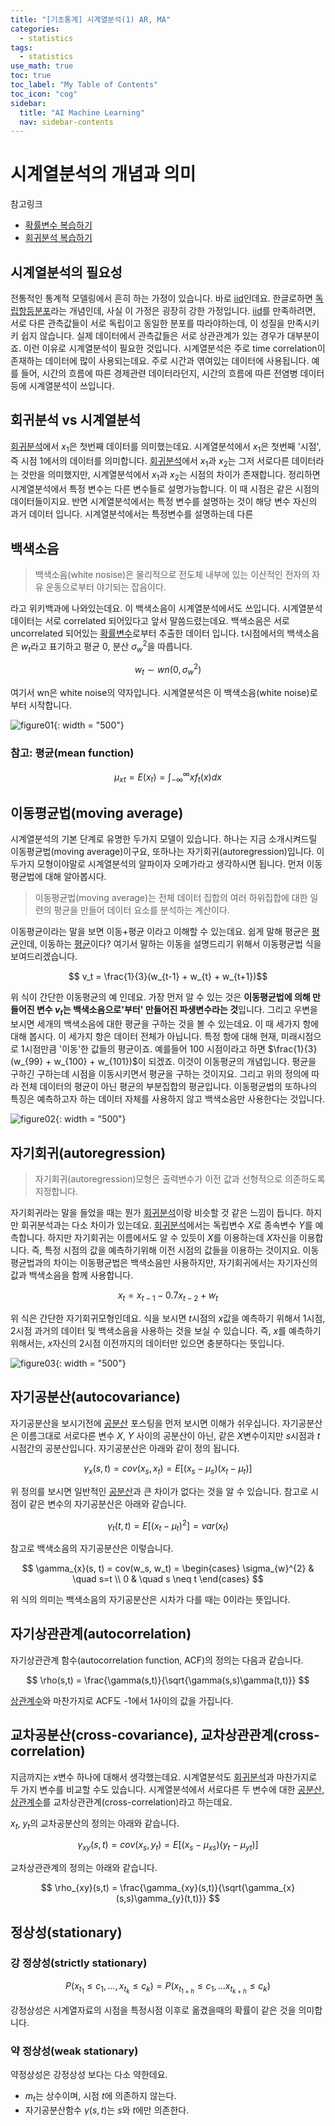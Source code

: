 ```yaml
---
title: "[기초통계] 시계열분석(1) AR, MA" 
categories:
  - statistics
tags:
  - statistics
use_math: true
toc: true
toc_label: "My Table of Contents"
toc_icon: "cog"
sidebar:
  title: "AI Machine Learning"
  nav: sidebar-contents
---
```


# 시계열분석의 개념과 의미

참고링크
* [확률변수 복습하기](https://losskatsu.github.io/statistics/random-variable/)
* [회귀분석 복습하기](https://losskatsu.github.io/statistics/simple-regression/)

## 시계열분석의 필요성

전통적인 통계적 모델링에서 흔히 하는 가정이 있습니다. 
바로 [iid](https://losskatsu.github.io/statistics/prob-distribution/)인데요. 
한글로하면 [독립항등분포](https://losskatsu.github.io/statistics/prob-distribution/)라는 개념인데, 
사실 이 가정은 굉장히 강한 가정입니다. 
[iid](https://losskatsu.github.io/statistics/prob-distribution/)를 만족하려면, 
서로 다른 관측값들이 서로 독립이고 동일한 분포를 따라야하는데, 이 성질을 만족시키키 쉽지 않습니다. 
실제 데이터에서 관측값들은 서로 상관관계가 있는 경우가 대부분이죠. 
이런 이유로 시계열분석이 필요한 것입니다. 
시계열분석은 주로 time correlation이 존재하는 데이터에 많이 사용되는데요. 
주로 시간과 엮여있는 데이터에 사용됩니다. 
예를 들어, 시간의 흐름에 따른 경제관련 데이터라던지, 
시간의 흐름에 따른 전염병 데이터 등에 시계열분석이 쓰입니다. 

## 회귀분석 vs 시계열분석

[회귀분석](https://losskatsu.github.io/statistics/simple-regression/)에서 $x_{1}$은 첫번째 데이터를 의미했는데요. 
시계열분석에서 $x_{1}$은 첫번째 '시점', 즉 시점 1에서의 데이터를 의미합니다. 
[회귀분석](https://losskatsu.github.io/statistics/simple-regression/)에서 $x_{1}$과 $x_{2}$는 그저 서로다른 데이터라는 것만을 의미했지만, 
시계열분석에서 $x_{1}$과 $x_{2}$는 시점의 차이가 존재합니다. 
정리하면 시계열분석에서 특정 변수는 다른 변수들로 설명가능합니다. 이 때 시점은 같은 시점의 데이터들이지요. 
반면 시계열분석에서는 특정 변수를 설명하는 것이 해당 변수 자신의 과거 데이터 입니다. 
시계열분석에서는 특정변수를 설명하는데 다른 

## 백색소음

> 백색소음(white nosise)은 물리적으로 전도체 내부에 있는 이산적인 전자의 자유 운동으로부터 야기되는 잡음이다. 

라고 위키백과에 나와있는데요. 
이 백색소음이 시계열분석에서도 쓰입니다. 
시계열분석 데이터는 서로 correlated 되어있다고 앞서 말씀드렸는데요. 
백색소음은 서로 uncorrelated 되어있는 [확률변수](https://losskatsu.github.io/statistics/random-variable/)로부터 추출한 데이터 입니다. 
t시점에서의 백색소음은 $w_t$라고 표기하고 평균 0, 분산 $\sigma_{w}^{2}$을 따릅니다. 

$$ w_t \sim wn(0, \sigma_{w}^{2}) $$

여기서 wn은 white noise의 약자입니다. 
시계열분석은 이 백색소음(white noise)로부터 시작합니다. 

![figure01](){: width = "500"}

### 참고: 평균(mean function)

$$ \mu_{xt} = E(x_t) = \int_{-\infty}^{\infty} xf_{t}(x) dx  $$

## 이동평균법(moving average)

시계열분석의 기본 단계로 유명한 두가지 모델이 있습니다. 
하나는 지금 소개시켜드릴 이동평균법(moving average)이구요, 또하나는 자기회귀(autoregression)입니다. 
이 두가지 모형이야말로 시계열분석의 알파이자 오메가라고 생각하시면 됩니다. 
먼저 이동평균법에 대해 알아봅시다.

> 이동평균법(moving average)는 전체 데이터 집합의 여러 하위집합에 대한 일련의 평균을 만들어 데이터 요소를 분석하는 계산이다. 

이동평균이라는 말을 보면 이동+평균 이라고 이해할 수 있는데요. 
쉽게 말해 평균은 [평균](https://losskatsu.github.io/statistics/mean-vairance/)인데, 이동하는 [평균](https://losskatsu.github.io/statistics/mean-vairance/)이다? 
여기서 말하는 이동을 설명드리기 위해서 이동평균법 식을 보여드리겠습니다. 

$$ v_t = \frac{1}{3}(w_{t-1} + w_{t} + w_{t+1})$$

위 식이 간단한 이동평균의 예 인데요. 
가장 먼저 알 수 있는 것은 **이동평균법에 의해 만들어진 변수 $v_t$는 백색소음으로'부터' 만들어진 파생변수라는 것**입니다. 
그리고 우변을 보시면 세개의 백색소음에 대한 평균을 구하는 것을 볼 수 있는데요. 
이 때 세가지 항에 대해 봅시다. 
이 세가지 항은 데이터 전체가 아닙니다. 특정 항에 대해 현재, 미래시점으로 1시점만큼 '이동'한 값들의 평균이죠. 
예를들어 100 시점이라고 하면 $\frac{1}{3}(w_{99} + w_{100} + w_{101})$이 되겠죠. 
이것이 이동평균의 개념입니다. 평균을 구하긴 구하는데 시점을 이동시키면서 평균을 구하는 것이지요. 
그리고 위의 정의에 따라 전체 데이터의 평균이 아닌 평균의 부분집합의 평균입니다. 
이동평균법의 또하나의 특징은 예측하고자 하는 데이터 자체를 사용하지 않고 백색소음만 사용한다는 것입니다.

![figure02](){: width = "500"}


## 자기회귀(autoregression)

> 자기회귀(autoregression)모형은 출력변수가 이전 값과 선형적으로 의존하도록 지정합니다. 

자기회귀라는 말을 들었을 때는 뭔가 [회귀분석](https://losskatsu.github.io/statistics/simple-regression/)이랑 비슷할 것 같은 느낌이 듭니다. 
하지만 회귀분석과는 다소 차이가 있는데요. 
[회귀분석](https://losskatsu.github.io/statistics/simple-regression/)에서는 독립변수 $X$로 종속변수 $Y$를 예측합니다. 
하지만 자기회귀는 이름에서도 알 수 있듯이 $X$를 이용하는데 $X$자신을 이용합니다. 
즉, 특정 시점의 값을 예측하기위해 이전 시점의 값들을 이용하는 것이지요. 
이동평균법과의 차이는 이동평균법은 백색소음만 사용하지만, 자기회귀에서는 자기자신의 값과 백색소음을 함께 사용합니다. 

$$ x_t = x_{t-1} - 0.7x_{t-2} + w_t $$

위 식은 간단한 자기회귀모형인데요. 
식을 보시면 $t$시점의 $x$값을 예측하기 위해서 1시점, 2시점 과거의 데이터 및 백색소음을 사용하는 것을 보실 수 있습니다. 
즉, $x$를 예측하기 위해서는, $x$자신의 2시점 이전까지의 데이터만 있으면 충분하다는 뜻입니다. 

![figure03](){: width = "500"}


## 자기공분산(autocovariance)

자기공분산을 보시기전에 [공분산](https://losskatsu.github.io/statistics/cov-corr/) 포스팅을 먼저 보시면 이해가 쉬우십니다. 
자기공분산은 이름그대로 서로다른 변수 $X$, $Y$ 사이의 공분산이 아닌, 
같은 $X$변수이지만 $s$시점과 $t$시점간의 공분산입니다. 
자기공분산은 아래와 같이 정의 됩니다. 

$$ \gamma_{x}(s, t) = cov(x_s, x_t) = E[(x_{s} - \mu_{s})(x_{t} - \mu_{t})]  $$

위 정의를 보시면 일반적인 [공분산](https://losskatsu.github.io/statistics/cov-corr/)과 큰 차이가 없다는 것을 알 수 있습니다. 
참고로 시점이 같은 변수의 자기공분산은 아래와 같습니다. 

$$ \gamma_{t}(t, t) = E[(x_{t} - \mu_{t})^{2}] = var(x_{t}) $$

참고로 백색소음의 자기공분산은 이렇습니다. 

$$
\gamma_{x}(s, t) = cov(w_s, w_t) = 
\begin{cases}
\sigma_{w}^{2} & \quad s=t \\
0 & \quad s \neq t
\end{cases}
$$

위 식의 의미는 백색소음의 자기공분산은 시차가 다를 때는 0이라는 뜻입니다. 

## 자기상관관계(autocorrelation)

자기상관관계 함수(autocorrelation function, ACF)의 정의는 다음과 같습니다. 

$$ \rho(s,t) = \frac{\gamma(s,t)}{\sqrt{\gamma(s,s)\gamma(t,t)}} $$

[상관계수](https://losskatsu.github.io/statistics/cov-corr/)와 마찬가지로 ACF도 -1에서 1사이의 값을 가집니다. 


## 교차공분산(cross-covariance), 교차상관관계(cross-correlation)

지금까지는 $x$변수 하나에 대해서 생각했는데요. 
시계열분석도 [회귀분석](https://losskatsu.github.io/statistics/simple-regression/)과 마찬가지로 두 가지 변수를 비교할 수도 있습니다. 
시계열분석에서 서로다른 두 변수에 대한 [공분산, 상관계수](https://losskatsu.github.io/statistics/cov-corr/)를 교차상관관계(cross-correlation)라고 하는데요. 

$x_t$, $y_t$의 교차공분산의 정의는 아래와 같습니다.  

$$ \gamma_{xy}(s,t) = cov(x_s, y_t) = E[(x_{s} - \mu_{xs})(y_{t} - \mu_{yt})] $$

교차상관관계의 정의는 아래와 같습니다.

$$ \rho_{xy}(s,t) = \frac{\gamma_{xy}(s,t)}{\sqrt{\gamma_{x}(s,s)\gamma_{y}(t,t)}} $$


## 정상성(stationary)

### 강 정상성(strictly stationary)

$$ P(x_{t_1} \leq c_{1}, \dots , x_{t_k} \leq c_{k}) = P(x_{t_{1+h}} \leq c_{1}, \dots x_{t_{k+h}} \leq c_{k})  $$

강정상성은 시계열자료의 시점을 특정시점 이후로 옮겼을때의 확률이 같은 것을 의미합니다. 

### 약 정상성(weak stationary)

약정상성은 강정상성 보다는 다소 약한데요. 

* $m_t$는 상수이며, 시점 $t$에 의존하지 않는다. 
* 자기공분산함수 $\gamma(s,t)$는 $s$와 $t$에만 의존한다. 

